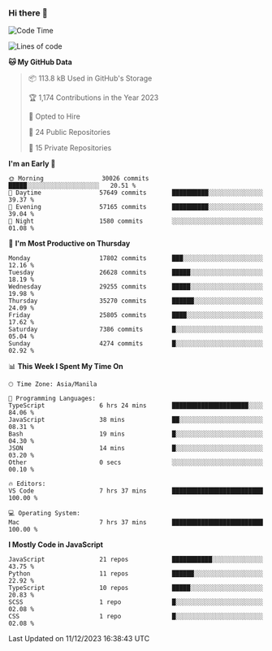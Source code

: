 ### Hi there 👋

<!--START_SECTION:waka-->
![Code Time](http://img.shields.io/badge/Code%20Time-472%20hrs%2037%20mins-blue)

![Lines of code](https://img.shields.io/badge/From%20Hello%20World%20I%27ve%20Written-60.9%20million%20lines%20of%20code-blue)

**🐱 My GitHub Data** 

> 📦 113.8 kB Used in GitHub's Storage 
 > 
> 🏆 1,174 Contributions in the Year 2023
 > 
> 💼 Opted to Hire
 > 
> 📜 24 Public Repositories 
 > 
> 🔑 15 Private Repositories 
 > 
**I'm an Early 🐤** 

```text
🌞 Morning                30026 commits       █████░░░░░░░░░░░░░░░░░░░░   20.51 % 
🌆 Daytime                57649 commits       ██████████░░░░░░░░░░░░░░░   39.37 % 
🌃 Evening                57165 commits       ██████████░░░░░░░░░░░░░░░   39.04 % 
🌙 Night                  1580 commits        ░░░░░░░░░░░░░░░░░░░░░░░░░   01.08 % 
```
📅 **I'm Most Productive on Thursday** 

```text
Monday                   17802 commits       ███░░░░░░░░░░░░░░░░░░░░░░   12.16 % 
Tuesday                  26628 commits       █████░░░░░░░░░░░░░░░░░░░░   18.19 % 
Wednesday                29255 commits       █████░░░░░░░░░░░░░░░░░░░░   19.98 % 
Thursday                 35270 commits       ██████░░░░░░░░░░░░░░░░░░░   24.09 % 
Friday                   25805 commits       ████░░░░░░░░░░░░░░░░░░░░░   17.62 % 
Saturday                 7386 commits        █░░░░░░░░░░░░░░░░░░░░░░░░   05.04 % 
Sunday                   4274 commits        █░░░░░░░░░░░░░░░░░░░░░░░░   02.92 % 
```


📊 **This Week I Spent My Time On** 

```text
🕑︎ Time Zone: Asia/Manila

💬 Programming Languages: 
TypeScript               6 hrs 24 mins       █████████████████████░░░░   84.06 % 
JavaScript               38 mins             ██░░░░░░░░░░░░░░░░░░░░░░░   08.31 % 
Bash                     19 mins             █░░░░░░░░░░░░░░░░░░░░░░░░   04.30 % 
JSON                     14 mins             █░░░░░░░░░░░░░░░░░░░░░░░░   03.20 % 
Other                    0 secs              ░░░░░░░░░░░░░░░░░░░░░░░░░   00.10 % 

🔥 Editors: 
VS Code                  7 hrs 37 mins       █████████████████████████   100.00 % 

💻 Operating System: 
Mac                      7 hrs 37 mins       █████████████████████████   100.00 % 
```

**I Mostly Code in JavaScript** 

```text
JavaScript               21 repos            ███████████░░░░░░░░░░░░░░   43.75 % 
Python                   11 repos            ██████░░░░░░░░░░░░░░░░░░░   22.92 % 
TypeScript               10 repos            █████░░░░░░░░░░░░░░░░░░░░   20.83 % 
SCSS                     1 repo              █░░░░░░░░░░░░░░░░░░░░░░░░   02.08 % 
CSS                      1 repo              █░░░░░░░░░░░░░░░░░░░░░░░░   02.08 % 
```




 Last Updated on 11/12/2023 16:38:43 UTC
<!--END_SECTION:waka-->
